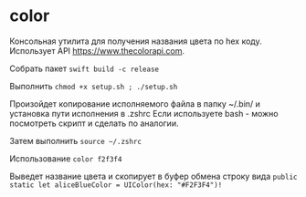 # color

Консольная утилита для получения названия цвета по hex коду.
Использует API https://www.thecolorapi.com.

Собрать пакет
`swift build -c release`

Выполнить
`chmod +x setup.sh ; ./setup.sh`

Произойдет копирование исполняемого файла в папку ~/.bin/ и установка пути исполнения в .zshrc
Если используете bash - можно посмотреть скрипт и сделать по аналогии. 

Затем выполнить
`source ~/.zshrc`

Использование 
`color f2f3f4`

Выведет название цвета и скопирует в буфер обмена строку вида
`public static let aliceBlueColor = UIColor(hex: "#F2F3F4")!`
